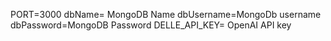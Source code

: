PORT=3000
dbName= MongoDB Name
dbUsername=MongoDb username
dbPassword=MongoDB Password
DELLE_API_KEY= OpenAI API key
